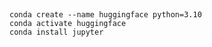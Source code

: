 
##

```shell
conda create --name huggingface python=3.10
conda activate huggingface
conda install jupyter
```